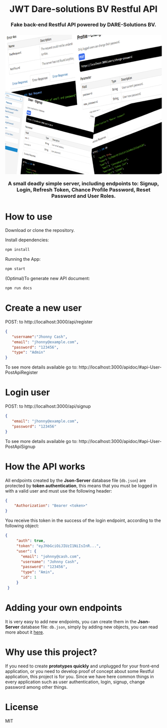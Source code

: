 <h1 align="center">
JWT Dare-solutions BV Restful API
</h1>

<h3 align="center">Fake back-end Restful API powered by DARE-Solutions BV.<h3>

<p align="center">
  <img width="800" height="449" src="./public/assets/newaeonserver.png">
</p>

<p align="center">
A small deadly simple server, including endpoints to: Signup, Login, Refresh Token, Chance Profile Password, Reset Password and User Roles.
</p>

# How to use
Download or clone the repository.

Install dependencies:
```JavaScript
npm install
```
Running the App:
```JavaScript
npm start
```

(Optimal)To generate new API document:
```JavaScript
npm run docs
```

# Create a new user

POST: to http://localhost:3000/api/register

```json
{
   "username":"Jhonny Cash",
   "email": "jhonny@example.com",
   "password": "123456",
   "type": "Admin"
}
```

To see more details available go to: http://localhost:3000/apidoc/#api-User-PostApiRegister

# Login user

POST: to http://localhost:3000/api/signup

```json
{
   "email": "jhonny@example.com",
   "password": "123456"
}
```

To see more details available go to: http://localhost:3000/apidoc/#api-User-PostApiSignup

# How the API works

All endpoints created by the **Json-Server** database file (`db.json`) are protected by **token authentication**, this means that you must be logged in with a valid user and must use the following header:

```json
{
    "Authorization": "Bearer <token>"
}
```

You receive this token in the success of the login endpoint, according to the following object:

```json
{
     "auth": true,
     "token": "eyJhbGciOiJIUzI1NiIsInR...",
     "user": {
       "email": "johnny@cash.com",
       "username": "Johnny Cash",
       "password": "123456",
       "type": "Amin",
       "id": 1
     }
 }

```

# Adding your own endpoints

It is very easy to add new endpoints, you can create them in the **Json-Server** database file: `db.json`, simply by adding new objects, you can read more about it [here](https://github.com/typicode/json-server).

# Why use this project?

If you need to create **prototypes quickly** and unplugged for your front-end application, or you need to develop proof of concept about some Restful application, this project is for you.
Since we have here common things in every application such as user authentication, login, signup, change password among other things.

# License
MIT